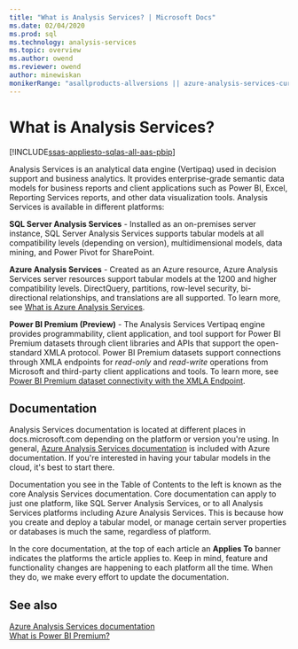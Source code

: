 ```yaml
---
title: "What is Analysis Services? | Microsoft Docs"
ms.date: 02/04/2020
ms.prod: sql
ms.technology: analysis-services
ms.topic: overview
ms.author: owend
ms.reviewer: owend
author: minewiskan
monikerRange: "asallproducts-allversions || azure-analysis-services-current || power-bi-premium-current || >= sql-analysis-services-2016"
---
```

# What is Analysis Services?

[!INCLUDE[ssas-appliesto-sqlas-all-aas-pbip](../includes/ssas-appliesto-sqlas-all-aas-pbip.md)]

Analysis Services is an analytical data engine (Vertipaq) used in decision support and business analytics. It provides enterprise-grade semantic data models for business reports and client applications such as Power BI, Excel, Reporting Services reports, and other data visualization tools. Analysis Services is available in different platforms:

**SQL Server Analysis Services** - Installed as an on-premises server instance, SQL Server Analysis Services supports tabular models at all compatibility levels (depending on version), multidimensional models, data mining, and Power Pivot for SharePoint.

**Azure Analysis Services** - Created as an Azure resource, Azure Analysis Services server resources support tabular models at the 1200 and higher compatibility levels. DirectQuery, partitions, row-level security, bi-directional relationships, and translations are all supported. To learn more, see [What is Azure Analysis Services](/azure/analysis-services/analysis-services-overview).

**Power BI Premium (Preview)** - The Analysis Services Vertipaq engine provides programmability, client application, and tool support for Power BI Premium datasets through client libraries and APIs that support the open-standard XMLA protocol. Power BI Premium datasets support connections through XMLA endpoints for *read-only* and *read-write* operations from Microsoft and third-party client applications and tools. To learn more, see [Power BI Premium dataset connectivity with the XMLA Endpoint](https://docs.microsoft.com/power-bi/service-premium-connect-tools).

## Documentation

Analysis Services documentation is located at different places in docs.microsoft.com depending on the platform or version you're using. In general, [Azure Analysis Services documentation](https://docs.microsoft.com/azure/analysis-services/) is included with Azure documentation. If you're interested in having your tabular models in the cloud, it's best to start there.

Documentation you see in the Table of Contents to the left is known as the core Analysis Services documentation. Core documentation can apply to just one platform, like SQL Server Analysis Services, or to all Analysis Services platforms including Azure Analysis Services. This is because how you create and deploy a tabular model, or manage certain server properties or databases is much the same, regardless of platform.

In the core documentation, at the top of each article an **Applies To** banner indicates the platforms the article applies to. Keep in mind, feature and functionality changes are happening to each platform all the time. When they do, we make every effort to update the documentation.



## See also

[Azure Analysis Services documentation](https://docs.microsoft.com/azure/analysis-services/)  
[What is Power BI Premium?](https://docs.microsoft.com/power-bi/service-premium-what-is)  
